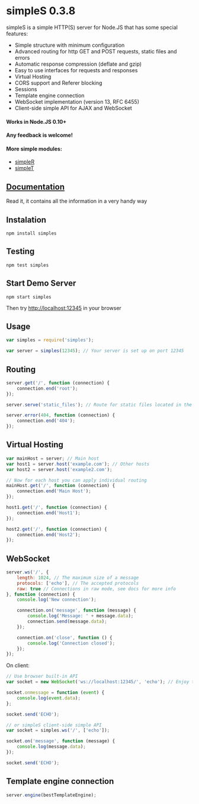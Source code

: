 # simpleS 0.3.8

simpleS is a simple HTTP(S) server for Node.JS that has some special features:

- Simple structure with minimum configuration
- Advanced routing for http GET and POST requests, static files and errors
- Automatic response compression (deflate and gzip)
- Easy to use interfaces for requests and responses
- Virtual Hosting
- CORS support and Referer blocking
- Sessions
- Template engine connection
- WebSocket implementation (version 13, RFC 6455)
- Client-side simple API for AJAX and WebSocket

#### Works in Node.JS 0.10+
#### Any feedback is welcome!

#### More simple modules:
- [simpleR](http://micnic.github.com/simpleR/)
- [simpleT](http://micnic.github.com/simpleT/)

## [Documentation](https://github.com/micnic/simpleS/wiki/Documentation "simpleS Documentation")
Read it, it contains all the information in a very handy way

## Instalation

	npm install simples

## Testing

	npm test simples

## Start Demo Server

	npm start simples

Then try [http://localhost:12345](http://localhost:12345) in your browser

## Usage

```javascript
var simples = require('simples');

var server = simples(12345); // Your server is set up on port 12345
```

## Routing

```javascript
server.get('/', function (connection) {
	connection.end('root');
});

server.serve('static_files'); // Route for static files located in the folder "static_files"

server.error(404, function (connection) {
	connection.end('404');
});
```

## Virtual Hosting

```javascript
var mainHost = server; // Main host
var host1 = server.host('example.com'); // Other hosts
var host2 = server.host('example2.com');

// Now for each host you can apply individual routing
mainHost.get('/', function (connection) {
	connection.end('Main Host');
});

host1.get('/', function (connection) {
	connection.end('Host1');
});

host2.get('/', function (connection) {
	connection.end('Host2');
});
```

## WebSocket

```javascript
server.ws('/', {
	length: 1024, // The maximum size of a message
	protocols: ['echo'], // The accepted protocols
	raw: true // Connections in raw mode, see docs for more info
}, function (connection) {
	console.log('New connection');

	connection.on('message', function (message) {
		console.log('Message: ' + message.data);
		connection.send(message.data);
	});

	connection.on('close', function () {
		console.log('Connection closed');
	});
});
```

On client:

```javascript
// Use browser built-in API
var socket = new WebSocket('ws://localhost:12345/', 'echo'); // Enjoy the real-time connection

socket.onmessage = function (event) {
	console.log(event.data);
};

socket.send('ECHO');

// or simpleS client-side simple API
var socket = simples.ws('/', ['echo']);

socket.on('message', function (message) {
	console.log(message.data);
});

socket.send('ECHO');
```

## Template engine connection

```javascript
server.engine(bestTemplateEngine);
```